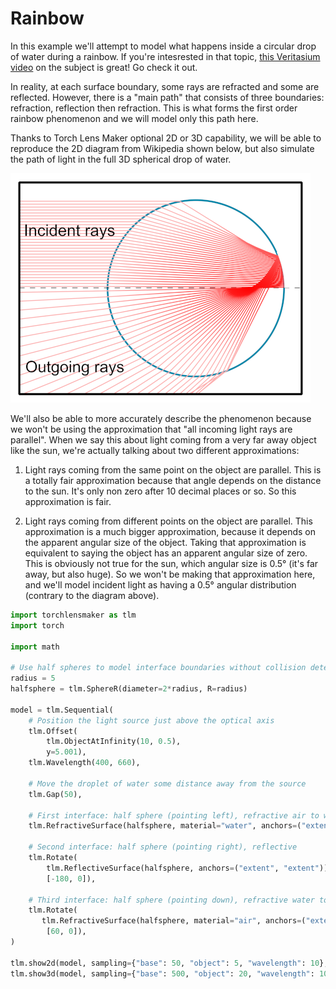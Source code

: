# Rainbow

In this example we'll attempt to model what happens inside a circular drop of water during a rainbow. If you're intesrested in that topic, [this Veritasium video](https://www.youtube.com/watch?v=24GfgNtnjXc&t=1057s) on the subject is great! Go check it out.

In reality, at each surface boundary, some rays are refracted and some are reflected. However, there is a "main path" that consists of three boundaries: refraction, reflection then refraction. This is what forms the first order rainbow phenomenon and we will model only this path here.

Thanks to Torch Lens Maker optional 2D or 3D capability, we will be able to reproduce the 2D diagram from Wikipedia shown below, but also simulate the path of light in the full 3D spherical drop of water.

![image.png](./Rainbow_single_reflection.png)

We'll also be able to more accurately describe the phenomenon because we won't be using the approximation that "all incoming light rays are parallel". When we say this about light coming from a very far away object like the sun, we're actually talking about two different approximations:

1. Light rays coming from the same point on the object are parallel. This is a totally fair approximation because that angle depends on the distance to the sun. It's only non zero after 10 decimal places or so. So this approximation is fair.

2. Light rays coming from different points on the object are parallel. This approximation is a much bigger approximation, because it depends on the apparent angular size of the object. Taking that approximation is equivalent to saying the object has an apparent angular size of zero. This is obviously not true for the sun, which angular size is 0.5° (it's far away, but also huge). So we won't be making that approximation here, and we'll model incident light as having a 0.5° angular distribution (contrary to the diagram above).




```python
import torchlensmaker as tlm
import torch

import math

# Use half spheres to model interface boundaries without collision detection ambiguities
radius = 5
halfsphere = tlm.SphereR(diameter=2*radius, R=radius)

model = tlm.Sequential(
    # Position the light source just above the optical axis
    tlm.Offset(
        tlm.ObjectAtInfinity(10, 0.5),
        y=5.001),
    tlm.Wavelength(400, 660),
    
    # Move the droplet of water some distance away from the source
    tlm.Gap(50),

    # First interface: half sphere (pointing left), refractive air to water
    tlm.RefractiveSurface(halfsphere, material="water", anchors=("extent", "extent")),
    
    # Second interface: half sphere (pointing right), reflective
    tlm.Rotate(
        tlm.ReflectiveSurface(halfsphere, anchors=("extent", "extent")),
        [-180, 0]),

    # Third interface: half sphere (pointing down), refractive water to air
    tlm.Rotate(
       tlm.RefractiveSurface(halfsphere, material="air", anchors=("extent", "origin")),
        [60, 0]),
)

tlm.show2d(model, sampling={"base": 50, "object": 5, "wavelength": 10}, end=50)
tlm.show3d(model, sampling={"base": 500, "object": 20, "wavelength": 10}, end=30)
```


<TLMViewer src="./rainbow_files/rainbow_0.json?url" />



<TLMViewer src="./rainbow_files/rainbow_1.json?url" />

